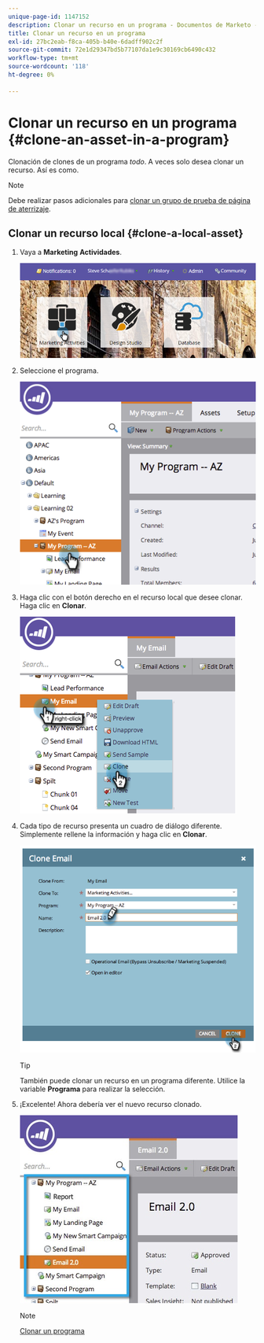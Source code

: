```yaml
---
unique-page-id: 1147152
description: Clonar un recurso en un programa - Documentos de Marketo - Documentación del producto
title: Clonar un recurso en un programa
exl-id: 27bc2eab-f8ca-405b-b40e-6dadff902c2f
source-git-commit: 72e1d29347bd5b77107da1e9c30169cb6490c432
workflow-type: tm+mt
source-wordcount: '118'
ht-degree: 0%

---
```


# Clonar un recurso en un programa {#clone-an-asset-in-a-program}

Clonación de clones de un programa _todo_. A veces solo desea clonar un recurso. Así es como.

>[!NOTE]
>
>Debe realizar pasos adicionales para [clonar un grupo de prueba de página de aterrizaje](/help/marketo/product-docs/demand-generation/landing-pages/landing-page-actions/cloning-a-landing-page-test-group.md).

## Clonar un recurso local {#clone-a-local-asset}

1. Vaya a **Marketing** **Actividades**.

   ![](assets/login-marketing-activities.png)

1. Seleccione el programa.

   ![](assets/image2014-9-23-15-3a56-3a12.png)

1. Haga clic con el botón derecho en el recurso local que desee clonar. Haga clic en **Clonar**.

   ![](assets/image2014-9-23-15-3a56-3a25.png)

1. Cada tipo de recurso presenta un cuadro de diálogo diferente. Simplemente rellene la información y haga clic en **Clonar**.

   ![](assets/image2014-9-23-15-3a56-3a34.png)

   >[!TIP]
   >
   >También puede clonar un recurso en un programa diferente. Utilice la variable **Programa** para realizar la selección.

1. ¡Excelente! Ahora debería ver el nuevo recurso clonado.

   ![](assets/report.jpg)

   >[!NOTE]
   >
   >[Clonar un programa](/help/marketo/product-docs/core-marketo-concepts/programs/working-with-programs/clone-a-program.md)

